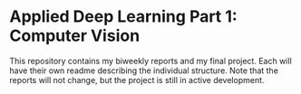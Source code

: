 # Applied Deep Learning Part 1: Computer Vision

This repository contains my biweekly reports and my final project. Each will have their own readme describing the individual structure. Note that the reports will not change, but the project is still in active development.
